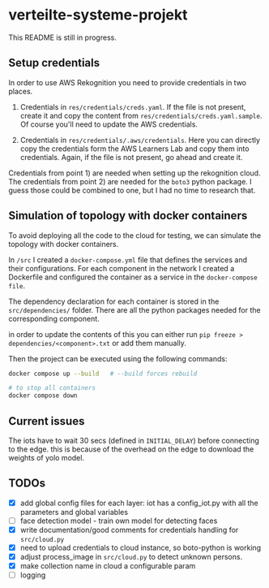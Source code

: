 # verteilte-systeme-projekt

This README is still in progress.

## Setup credentials

In order to use AWS Rekognition you need to provide credentials in two places. 

1) Credentials in `res/credentials/creds.yaml`. If the file is not present, create it and copy the content from `res/credentials/creds.yaml.sample`. Of course you'll need to update the AWS credentials. 

2) Credentials in `res/credentials/.aws/credentials`. Here you can directly copy the credentials form the AWS Learners Lab and copy them into credentials. Again, if the file is not present, go ahead and create it. 


Credentials from point 1) are needed when setting up the rekognition cloud. The credentials from point 2) are needed for the `boto3` python package. I guess those could be combined to one, but I had no time to research that. 

## Simulation of topology with docker containers
To avoid deploying all the code to the cloud for testing, we can simulate the topology with docker containers.

In `/src` I created a `docker-compose.yml` file that defines the services and their configurations.
For each component in the network I created a Dockerfile and configured the container as a service in the `docker-compose file`. 

The dependency declaration for each container is stored in the `src/dependencies/` folder. There are all the python packages needed for the corresponding component.

in order to update the contents of this you can either run `pip freeze > dependencies/<component>.txt` or add them manually. 

Then the project can be executed using the following commands: 

```bash
docker compose up --build   # --build forces rebuild

# to stop all containers
docker compose down
``` 


## Current issues
The iots have to wait 30 secs (defined in `INITIAL_DELAY`) before connecting to the edge. this is because of the overhead on the edge to download the weights of yolo model. 





## TODOs
- [x] add global config files for each layer: iot has a config_iot.py with all the parameters and global variables
- [ ] face detection model - train own  model for detecting faces
- [x] write documentation/good comments for credentials handling for `src/cloud.py` 
- [x] need to upload credentials to cloud instance, so boto-python is working
- [x] adjust process_image  in `src/cloud.py` to detect unknown persons.
- [x] make collection name in cloud a configurable param
- [ ] logging